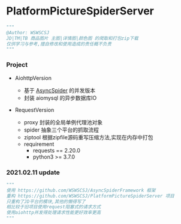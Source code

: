# PlatformPictureSpiderServer

```python
"""
@Author: WSWSCSJ
JD|TM|TB 商品图片 主图|详情图|颜色图 的爬取和打包zip下载
仅供学习与参考,擅自修改和使用造成的责任概不负责
"""
```

### Project
+ AiohttpVersion
  + 基于 [AsyncSpider](https://github.com/WSWSCSJ/AsyncSpiderFramework) 的并发版本
  + 封装 aiomysql 的异步数据库IO
    
+ RequestVersion
    + proxy 封装的全局单例代理池对象
    + spider 抽象三个平台的抓取流程
    + ziptool 根据zipfile源码重写压缩方法,实现在内存中打包
    + requirement
      + requests == 2.20.0
      + python3 >= 3.7.0

### 2021.02.11 update
```python
"""
使用 https://github.com/WSWSCSJ/AsyncSpiderFramework 框架
重构 https://github.com/WSWSCSJ/PlatformPictureSpiderServer 项目
只重构了JD平台的模块,其他的懒得写了
相比较于旧项目使用request阻塞式的请求方式
使用aiohttp并发得处理请求性能更好效率更高
"""
```